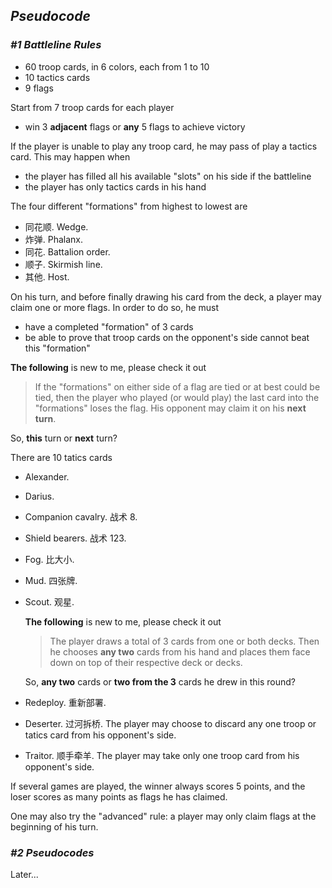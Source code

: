 ## *Pseudocode*

### *#1 Battleline Rules*

+ 60 troop cards, in 6 colors, each from 1 to 10
+ 10 tactics cards
+ 9 flags

Start from 7 troop cards for each player

+ win 3 **adjacent** flags or **any** 5 flags to achieve victory

If the player is unable to play any troop card, he may pass of play a tactics card. This may happen when

+ the player has filled all his available "slots" on his side if the battleline
+ the player has only tactics cards in his hand

The four different "formations" from highest to lowest are

+ 同花顺. Wedge.
+ 炸弹. Phalanx.
+ 同花. Battalion order.
+ 顺子. Skirmish line.
+ 其他. Host.

On his turn, and before finally drawing his card from the deck, a player may claim one or more flags. In order to do so, he must

+ have a completed "formation" of 3 cards
+ be able to prove that troop cards on the opponent's side cannot beat this "formation"

**The following** is new to me, please check it out

> If the "formations" on either side of a flag are tied or at best could be tied, then the player who played (or would play) the last card into the "formations" loses the flag. His opponent may claim it on his **next turn**.

So, **this** turn or **next** turn?

There are 10 tatics cards

+ Alexander.

+ Darius.

+ Companion cavalry. 战术 8.

+ Shield bearers. 战术 123.

+ Fog. 比大小.

+ Mud. 四张牌.

+ Scout. 观星.

  **The following** is new to me, please check it out

  > The player draws a total of 3 cards from one or both decks. Then he chooses **any two** cards from his hand and places them face down on top of their respective deck or decks.
  
  So, **any two** cards or **two from the 3** cards he drew in this round?

+ Redeploy. 重新部署.

+ Deserter. 过河拆桥. The player may choose to discard any one troop or tatics card from his opponent's side.

+ Traitor. 顺手牵羊. The player may take only one troop card from his opponent's side.

If several games are played, the winner always scores 5 points, and the loser scores as many points as flags he has claimed.

One may also try the "advanced" rule: a player may only claim flags at the beginning of his turn.



### *#2 Pseudocodes*

Later...
